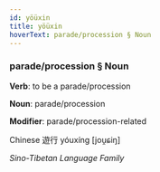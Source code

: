 ```yaml
---
id: yöüxin
title: yöüxin
hoverText: parade/procession § Noun
---
```


### parade/procession § Noun

**Verb**: to be a parade/procession

**Noun**: parade/procession

**Modifier**: parade/procession-related

Chinese 遊行 yóuxíng [jou̯ɕiŋ]

*Sino-Tibetan Language Family*